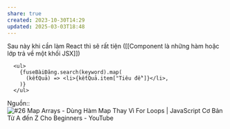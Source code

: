 ```yaml
---
share: true
created: 2023-10-30T14:29
updated: 2025-03-03T18:48
---
```

Sau này khi cần làm React thì sẽ rất tiện ([[Component là những hàm hoặc lớp trả về một khối JSX]]) 
```tsx
  <ul>
	{fuseBàiĐăng.search(keyword).map(
	  (kếtQuả) => <li>{kếtQuả.item["Tiêu đề"]}</li>,
	)}
  </ul>
```
Nguồn:: ![#26 Map Arrays - Dùng Hàm Map Thay Vì For Loops | JavaScript Cơ Bản Từ A đến Z Cho Beginners - YouTube](https://youtu.be/2oyyugWmGMk?si=D2Z6kXOTWegDLElg&t=460)